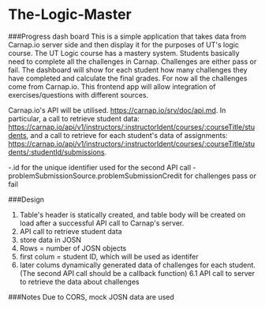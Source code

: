 # The-Logic-Master

###Progress dash board
This is a simple application that takes data from Carnap.io server side and then display it for the purposes of UT's logic course. The UT Logic course has a mastery system. Students basically need to complete all the challenges in Carnap. Challenges are either pass or fail. The dashboard will show for each student how many challenges they have completed and calculate the final grades. For now all the challenges come from Carnap.io. This frontend app will allow integration of exercises/questions with different sources. 

Carnap.io's API will be utilised. https://carnap.io/srv/doc/api.md. In particular, a call to retrieve student data: https://carnap.io/api/v1/instructors/:instructorIdent/courses/:courseTitle/students, and a call to retrieve for each student's data of assignments: https://carnap.io/api/v1/instructors/:instructorIdent/courses/:courseTitle/students/:studentId/submissions. 

-.id for the unique identifier used for the second API call
-problemSubmissionSource.problemSubmissionCredit for challenges pass or fail

###Design
1. Table's header is statically created, and table body will be created on load after  a successful API call to Carnap's server. 
2. API call to retrieve student data
3. store data in JOSN 
4. Rows = number of JOSN objects 
5. first colum = student ID, which will be used as identifer
6. later colums dynamically generated data of challenges for each student. (The second API call should be a callback function)
6.1 API call to server to retrieve the data about challenges 

###Notes
Due to CORS, mock JOSN data are used  